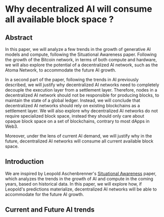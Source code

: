 # Why decentralized AI will consume all available block space ?

## Abstract

In this paper, we will analyze a few trends in the growth of generative AI models and compute, following the Situational Awareness paper. Following the growth of the Bitcoin network, in terms of both compute and hardware, we will also explore the potential of a decentralized AI network, such as the Atoma Network, to accommodate the future AI growth.

In a second part of the paper, following the trends in AI previously described, we will justify why decentralized AI networks need to completely decouple the execution layer from a settlement layer. Therefore, nodes in a decentralized AI network should not be responsible for producing blocks, to maintain the state of a global ledger. Instead, we will conclude that decentralized AI networks should rely on existing blockchains as a settlement layer. We will also explore why decentralized AI networks do not require specialized block space, instead they should only care about opaque block space on a set of blockchains, contrary to most dApps in Web3.

Moreover, under the lens of current AI demand, we will justify why in the future, decentralized AI networks will consume all current available block space.

## Introduction

We are inspired by Leopold Aschenbrenner's [Situational Awareness](https://situational-awareness.ai/wp-content/uploads/2024/06/situationalawareness.pdf) paper, which analyzes the trends in the growth of AI and compute in the coming years, based on historical data. In this paper, we will explore how, if Leopold's predictions materialize, decentralized AI networks will be able to accommodate for the future AI growth.

## Current and Future AI trends

